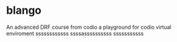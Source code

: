 # blango
An advanced DRF course from codio a playground for codio virtual enviroment
ssssssssssss
ssssassssssssss
sssssssssss